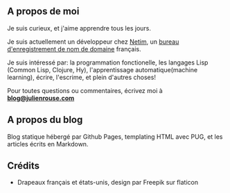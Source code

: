 ## A propos de moi ##

Je suis curieux, et j'aime apprendre tous les jours.

Je suis actuellement un développeur chez [Netim](http://www.netim.fr), un [bureau d'enregistrement de nom de domaine](https://fr.wikipedia.org/wiki/Bureau_d%27enregistrement) français.

Je suis intéressé par: la programmation fonctionelle, les langages Lisp (Common Lisp, Clojure, Hy), l'apprentissage automatique(machine learning), écrire, l'escrime, et plein d'autres choses!

Pour toutes questions ou commentaires, écrivez moi à **blog@julienrouse.com**

## A propos du blog ##

Blog statique hébergé par Github Pages, templating HTML avec PUG, et les articles écrits en Markdown.

## Crédits ##

- Drapeaux français et états-unis, design par Freepik sur flaticon